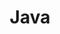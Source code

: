 ---
view: category
lang: en
order: 1      # Order of display in list categories
top: true     # Include category in navigation Top
title: Java
description: Java是一种广泛使用的计算机编程语言，拥有跨平台、面向对象、泛型编程的特性，广泛应用于企业级Web应用开发和移动应用开发。
slug: java
meta:
  - property: og:image
    content: /image-social-share.png
  - name: twitter:image
    content: /image-social-share.png
---
